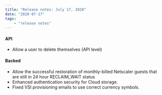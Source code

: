 ```yaml
---
title: "Release notes: July 17, 2020"
date: "2020-07-17"
tags:
    - "release notes"
---
```



#### API
- Allow a user to delete themselves (API level)


#### Backed
- Allow the successful restoration of monthly-billed Netscaler guests that are still in 24 hour RECLAIM_WAIT status
- Enhanced authentication security for Cloud storage.
- Fixed VSI provisioning emails to use correct currency symbols.